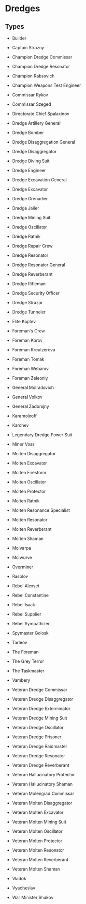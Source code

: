 # Dredges
## Types

* Builder
* Captain Strazny
* Champion Dredge Commissar
* Champion Dredge Resonator
* Champion Rabsovich
* Champion Weapons Test Engineer
* Commissar Rykov
* Commissar Szeged
* Directorate Chief Spalaxinov
* Dredge Artillery General
* Dredge Bomber
* Dredge Disaggregation General
* Dredge Disaggregator
* Dredge Diving Suit
* Dredge Engineer
* Dredge Excavation General
* Dredge Excavator
* Dredge Grenadier
* Dredge Jailer
* Dredge Mining Suit
* Dredge Oscillator
* Dredge Ratnik
* Dredge Repair Crew

	

* Dredge Resonator
* Dredge Resonator General
* Dredge Reverberant
* Dredge Rifleman
* Dredge Security Officer
* Dredge Strazar
* Dredge Tunneler
* Elite Koptev
* Foreman's Crew
* Foreman Korov
* Foreman Kreutzerova
* Foreman Tomak
* Foreman Webarov
* Foreman Zeleoniy
* General Molradovich
* General Volkov
* General Zadorojny
* Karamoleoff
* Karchev
* Legendary Dredge Power Suit
* Miner Voss
* Molten Disaggregator
* Molten Excavator

	

* Molten Firestorm
* Molten Oscillator
* Molten Protector
* Molten Ratnik
* Molten Resonance Specialist
* Molten Resonator
* Molten Reverberant
* Molten Shaman
* Molvarpa
* Molwurve
* Overminer
* Rasolov
* Rebel Alexsei
* Rebel Constantine
* Rebel Isaak
* Rebel Supplier
* Rebel Sympathizer
* Spymaster Golosk
* Tarleov
* The Foreman
* The Grey Terror
* The Taskmaster
* Vambery

	

* Veteran Dredge Commissar
* Veteran Dredge Disaggregator
* Veteran Dredge Exterminator
* Veteran Dredge Mining Suit
* Veteran Dredge Oscillator
* Veteran Dredge Prisoner
* Veteran Dredge Raidmaster
* Veteran Dredge Resonator
* Veteran Dredge Reverberant
* Veteran Hallucinatory Protector
* Veteran Hallucinatory Shaman
* Veteran Molengrad Commissar
* Veteran Molten Disaggregator
* Veteran Molten Excavator
* Veteran Molten Mining Suit
* Veteran Molten Oscillator
* Veteran Molten Protector
* Veteran Molten Resonator
* Veteran Molten Reverberant
* Veteran Molten Shaman
* Vladok
* Vyacheslav
* War Minister Shukov

	
